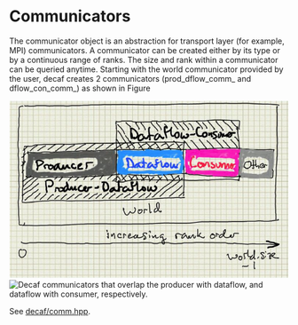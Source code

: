 # Communicators

The communicator object is an abstraction for transport layer (for
example, MPI) communicators. A communicator can be created either by
its type or by a continuous range of ranks. The size and rank within a
communicator can be queried anytime. Starting with the world
communicator provided by the user, decaf creates 2 communicators
(prod_dflow_comm_ and dflow_con_comm_) as shown in Figure

![Decaf communicators](../doc/figs/comms.png)
![Decaf communicators](https://bitbucket.org/tpeterka1/decaf/src/1fdb0c7285168e4391f1b27cff0f65e4286e56fc/doc/figs/comms.png)
that overlap the producer with
dataflow, and dataflow with consumer, respectively.

See [decaf/comm.hpp](../include/decaf/comm.hpp).
